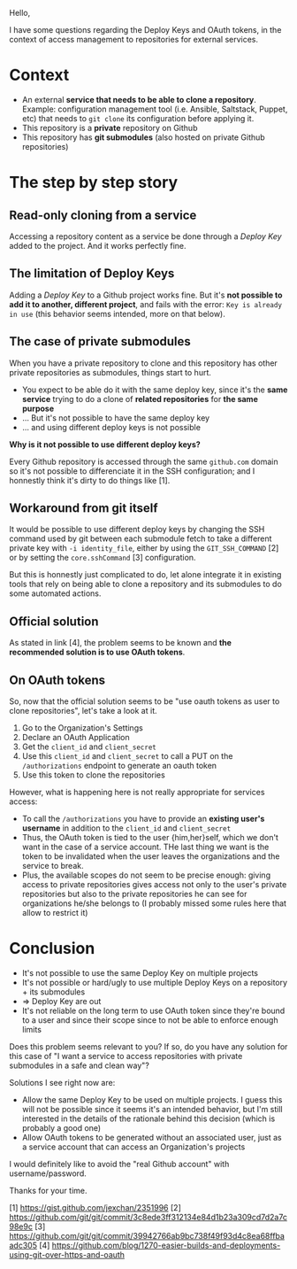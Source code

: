 Hello,

I have some questions regarding the Deploy Keys and OAuth tokens, in the context of access management to repositories for external services.

# Context

- An external **service that needs to be able to clone a repository**. Example: configuration management tool (i.e. Ansible, Saltstack, Puppet, etc) that needs to `git clone` its configuration before applying it.
- This repository is a **private** repository on Github
- This repository has **git submodules** (also hosted on private Github repositories)

# The step by step story

## Read-only cloning from a service

Accessing a repository content as a service be done through a *Deploy Key* added to the project. And it works perfectly fine.

## The limitation of Deploy Keys

Adding a *Deploy Key* to a Github project works fine. But it's **not possible to add it to another, different project**, and fails with the error: `Key is already in use` (this behavior seems intended, more on that below).

## The case of private submodules

When you have a private repository to clone and this repository has other private repositories as submodules, things start to hurt.

- You expect to be able do it with the same deploy key, since it's the **same service** trying to do a clone of **related repositories** for **the same purpose**
- ... But it's not possible to have the same deploy key
- ... and using different deploy keys is not possible

**Why is it not possible to use different deploy keys?**

Every Github repository is accessed through the same `github.com` domain so it's not possible to differenciate it in the SSH configuration; and I honnestly think it's dirty to do things like [1].

## Workaround from git itself

It would be possible to use different deploy keys by changing the SSH command used by git between each submodule fetch to take a different private key with `-i identity_file`, either by using the `GIT_SSH_COMMAND` [2] or by setting the `core.sshCommand` [3] configuration.

But this is honnestly just complicated to do, let alone integrate it in existing tools that rely on being able to clone a repository and its submodules to do some automated actions.

## Official solution

As stated in link [4], the problem seems to be known and **the recommended solution is to use OAuth tokens**.

## On OAuth tokens

So, now that the official solution seems to be "use oauth tokens as user to clone repositories", let's take a look at it.

1. Go to the Organization's Settings
2. Declare an OAuth Application
3. Get the `client_id` and `client_secret`
4. Use this `client_id` and `client_secret` to call a PUT on the `/authorizations` endpoint to generate an oauth token
5. Use this token to clone the repositories

However, what is happening here is not really appropriate for services access:

- To call the `/authorizations` you have to provide an **existing user's username** in addition to the `client_id` and `client_secret`
- Thus, the OAuth token is tied to the user {him,her}self, which we don't want in the case of a service account. THe last thing we want is the token to be invalidated when the user leaves the organizations and the service to break.
- Plus, the available scopes do not seem to be precise enough: giving access to private repositories gives access not only to the user's private repositories but also to the private repositories he can see for organizations he/she belongs to (I probably missed some rules here that allow to restrict it)

# Conclusion

- It's not possible to use the same Deploy Key on multiple projects
- It's not possible or hard/ugly to use multiple Deploy Keys on a repository + its submodules
- => Deploy Key are out
- It's not reliable on the long term to use OAuth token since they're bound to a user and since their scope since to not be able to enforce enough limits

Does this problem seems relevant to you? If so, do you have any solution for this case of "I want a service to access repositories with private submodules in a safe and clean way"?

Solutions I see right now are:

- Allow the same Deploy Key to be used on multiple projects. I guess this will not be possible since it seems it's an intended behavior, but I'm still interested in the details of the rationale behind this decision (which is probably a good one)
- Allow OAuth tokens to be generated without an associated user, just as a service account that can access an Organization's projects

I would definitely like to avoid the "real Github account" with username/password.

Thanks for your time.

[1] https://gist.github.com/jexchan/2351996
[2] https://github.com/git/git/commit/3c8ede3ff312134e84d1b23a309cd7d2a7c98e9c
[3] https://github.com/git/git/commit/39942766ab9bc738f49f93d4c8ea68ffbaadc305
[4] https://github.com/blog/1270-easier-builds-and-deployments-using-git-over-https-and-oauth

